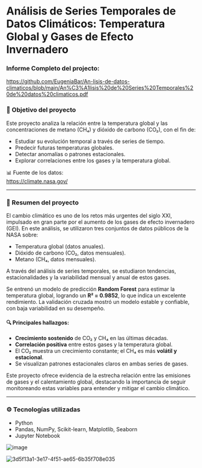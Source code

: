 # Análisis de Series Temporales de Datos Climáticos: Temperatura Global y Gases de Efecto Invernadero

### Informe Completo del projecto: 
https://github.com/EugeniaBar/An-lisis-de-datos-climaticos/blob/main/An%C3%A1lisis%20de%20Series%20Temporales%20de%20datos%20climaticos.pdf

### 🎯 Objetivo del proyecto

Este proyecto analiza la relación entre la temperatura global y las concentraciones de metano (CH₄) y dióxido de carbono (CO₂), con el fin de:

- Estudiar su evolución temporal a través de series de tiempo.
- Predecir futuras temperaturas globales.
- Detectar anomalías o patrones estacionales.
- Explorar correlaciones entre los gases y la temperatura global.

📊 Fuente de los datos:  
https://climate.nasa.gov/

---

### 🧠 Resumen del proyecto

El cambio climático es uno de los retos más urgentes del siglo XXI, impulsado en gran parte por el aumento de los gases de efecto invernadero (GEI). En este análisis, se utilizaron tres conjuntos de datos públicos de la NASA sobre:

- Temperatura global (datos anuales).
- Dióxido de carbono (CO₂, datos mensuales).
- Metano (CH₄, datos mensuales).

A través del análisis de series temporales, se estudiaron tendencias, estacionalidades y la variabilidad mensual y anual de estos gases.

Se entrenó un modelo de predicción **Random Forest** para estimar la temperatura global, logrando un **R² = 0.9852**, lo que indica un excelente rendimiento. La validación cruzada mostró un modelo estable y confiable, con baja variabilidad en su desempeño.

#### 🔍 Principales hallazgos:

- **Crecimiento sostenido** de CO₂ y CH₄ en las últimas décadas.
- **Correlación positiva** entre estos gases y la temperatura global.
- El CO₂ muestra un crecimiento constante; el CH₄ es más **volátil y estacional**.
- Se visualizan patrones estacionales claros en ambas series de gases.
  
Este proyecto ofrece evidencia de la estrecha relación entre las emisiones de gases y el calentamiento global, destacando la importancia de seguir monitoreando estas variables para entender y mitigar el cambio climático.

---

### ⚙️ Tecnologías utilizadas

- Python
- Pandas, NumPy, Scikit-learn, Matplotlib, Seaborn
- Jupyter Notebook

![image](https://github.com/user-attachments/assets/9cba2818-f5d3-4597-a70b-f694a8b6a41f)

![3d5f13a1-3e17-4f51-ae65-6b35f708e035](https://github.com/user-attachments/assets/0388ac5f-cb74-4093-acca-482d16086c6f)


